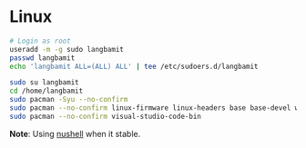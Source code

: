 # Linux

```bash
# Login as root
useradd -m -g sudo langbamit
passwd langbamit
echo 'langbamit ALL=(ALL) ALL' | tee /etc/sudoers.d/langbamit

sudo su langbamit
cd /home/langbamit
sudo pacman -Syu --no-confirm
sudo pacman --no-confirm linux-firmware linux-headers base base-devel wget fish sddm awesome git
sudo pacman --no-confirm visual-studio-code-bin
```

**Note**: Using [nushell](https/github.com/nushell/nushell) when it stable.
